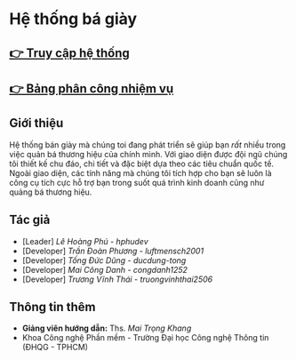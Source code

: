 # Hệ thống bá giày

## [ 👉 Truy cập hệ thống](https://hphudev.github.io/sellingshoes/)
## [ 👉 Bảng phân công nhiệm vụ](https://trello.com/b/vCWGv1aQ/d%E1%BB%B1-%C3%A1n-website-b%C3%A1n-gi%C3%A0y-giao-ti%E1%BA%BFp-ng%C6%B0%E1%BB%9Di-m%C3%A1y)
## Giới thiệu
Hệ thống bán giày mà chúng toi đang phát triển sẽ giúp bạn *rất* nhiều trong việc quản bá thương hiệu của chính mình. Với giao diện được đội ngũ chúng tôi thiết kế chu đáo, chi tiết và đặc biệt dựa theo các tiêu chuẩn quốc tế. Ngoài giao diện, các tính năng mà chúng tôi tích hợp cho bạn sẽ luôn là công cụ tích cực hỗ trợ bạn trong suốt quá trình kinh doanh cũng như quảng bá thương hiệu.

## Tác giả
  - [Leader] *Lê Hoàng Phú - hphudev*
  - [Developer] *Trần Đoàn Phương -  luftmensch2001* 
  - [Developer] *Tống Đức Dũng -  ducdung-tong*
  - [Developer] *Mai Công Danh - congdanh1252*
  - [Developer] *Trương Vĩnh Thái - truongvinhthai2506*
## Thông tin thêm
  - **Giảng viên hướng dẫn:** Ths. *Mai Trọng Khang*
  - Khoa Công nghệ Phần mềm - Trường Đại học Công nghệ Thông tin (ĐHQG - TPHCM)
